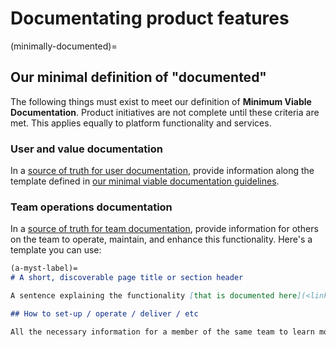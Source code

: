 # Documentating product features

(minimally-documented)=
## Our minimal definition of "documented"

The following things must exist to meet our definition of **Minimum Viable Documentation**. Product initiatives are not complete until these criteria are met. This applies equally to platform functionality and services.

### User and value documentation

In a [source of truth for user documentation](../operations/documentation.md), provide information along the template defined in [our minimal viable documentation guidelines](inv:docs#mvp).

### Team operations documentation

In a [source of truth for team documentation](../operations/documentation.md), provide information for others on the team to operate, maintain, and enhance this functionality. Here's a template you can use:


```md
(a-myst-label)=
# A short, discoverable page title or section header

A sentence explaining the functionality [that is documented here](<link to the user documentation>)

## How to set-up / operate / deliver / etc

All the necessary information for a member of the same team to learn more about how to perform, maintain, or understand the feature / service. It should be enough for another team member to get started and figure it out themselves without requiring the author to give missing context.
```
